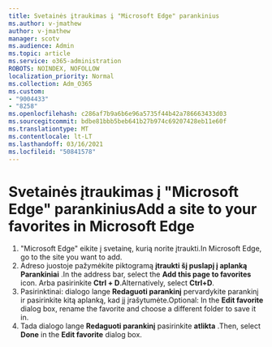 ```yaml
---
title: Svetainės įtraukimas į "Microsoft Edge" parankinius
ms.author: v-jmathew
author: v-jmathew
manager: scotv
ms.audience: Admin
ms.topic: article
ms.service: o365-administration
ROBOTS: NOINDEX, NOFOLLOW
localization_priority: Normal
ms.collection: Adm_O365
ms.custom:
- "9004433"
- "8258"
ms.openlocfilehash: c286af7b9a6b6e96a5735f44b42a786663433d03
ms.sourcegitcommit: bdbe81bbb5beb641b27b974c69207428eb11e60f
ms.translationtype: MT
ms.contentlocale: lt-LT
ms.lasthandoff: 03/16/2021
ms.locfileid: "50841578"
---
```

# <a name="add-a-site-to-your-favorites-in-microsoft-edge"></a><span data-ttu-id="87c84-102">Svetainės įtraukimas į "Microsoft Edge" parankinius</span><span class="sxs-lookup"><span data-stu-id="87c84-102">Add a site to your favorites in Microsoft Edge</span></span>

1. <span data-ttu-id="87c84-103">"Microsoft Edge" eikite į svetainę, kurią norite įtraukti.</span><span class="sxs-lookup"><span data-stu-id="87c84-103">In Microsoft Edge, go to the site you want to add.</span></span>
2. <span data-ttu-id="87c84-104">Adreso juostoje pažymėkite piktogramą **įtraukti šį puslapį į aplanką Parankiniai** .</span><span class="sxs-lookup"><span data-stu-id="87c84-104">In the address bar, select the **Add this page to favorites** icon.</span></span> <span data-ttu-id="87c84-105">Arba pasirinkite **Ctrl + D**.</span><span class="sxs-lookup"><span data-stu-id="87c84-105">Alternatively, select **Ctrl+D**.</span></span>
3. <span data-ttu-id="87c84-106">Pasirinktinai: dialogo lange **Redaguoti parankinį** pervardykite parankinį ir pasirinkite kitą aplanką, kad jį įrašytumėte.</span><span class="sxs-lookup"><span data-stu-id="87c84-106">Optional: In the **Edit favorite** dialog box, rename the favorite and choose a different folder to save it in.</span></span>
4. <span data-ttu-id="87c84-107">Tada dialogo lange **Redaguoti parankinį** pasirinkite **atlikta** .</span><span class="sxs-lookup"><span data-stu-id="87c84-107">Then, select **Done** in the **Edit favorite** dialog box.</span></span>
